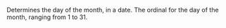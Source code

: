 Determines the day of the month, in a date.
        The ordinal for the day of the month, ranging from 1 to 31.